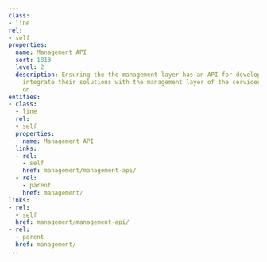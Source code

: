 ```yaml
---
class:
- line
rel:
- self
properties:
  name: Management API
  sort: 1813
  level: 2
  description: Ensuring the the management layer has an API for developers to seamlessly
    integrate their solutions with the management layer of the services they are depending
    on.
entities:
- class:
  - line
  rel:
  - self
  properties:
    name: Management API
  links:
  - rel:
    - self
    href: management/management-api/
  - rel:
    - parent
    href: management/
links:
- rel:
  - self
  href: management/management-api/
- rel:
  - parent
  href: management/
...
```

